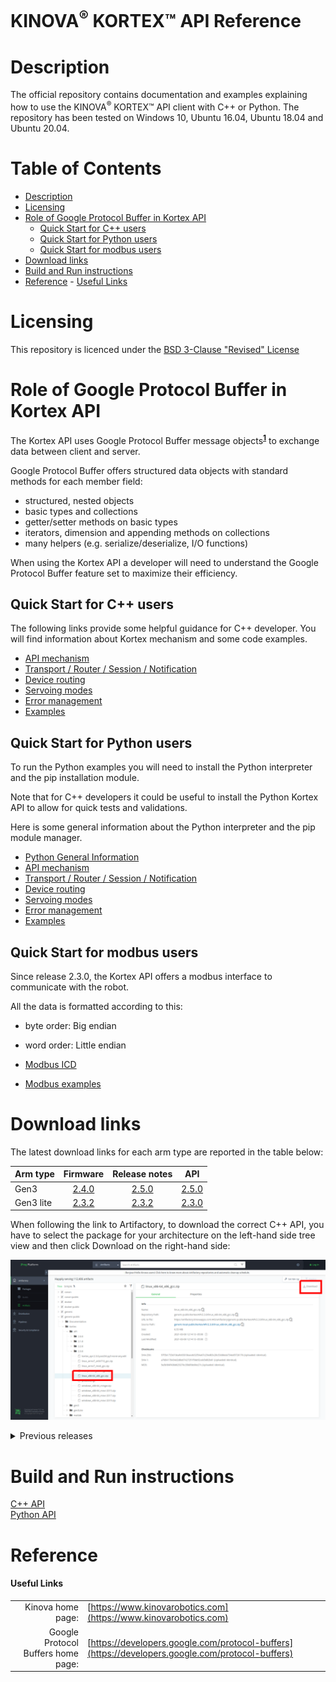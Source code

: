 <!--
* KINOVA (R) KORTEX (TM)
*
* Copyright (c) 2018 Kinova inc. All rights reserved.
*
* This software may be modified and distributed
* under the terms of the BSD 3-Clause license.
*
* Refer to the LICENSE file for details.
*
-->

<h1>KINOVA<sup>®</sup> KORTEX™ API Reference</h1>

<a id="markdown-description" name="description"></a>
# Description

The official repository contains documentation and examples explaining how to use the KINOVA<sup>®</sup> KORTEX™ API client with C++ or Python.
The repository has been tested on Windows 10, Ubuntu 16.04, Ubuntu 18.04 and Ubuntu 20.04.

<h1>Table of Contents</h1>

<!-- TOC -->

- [Description](#description)
- [Licensing](#licensing)
- [Role of Google Protocol Buffer in Kortex API](#role-of-google-protocol-buffer-in-kortex-api)
  - [Quick Start for C++ users](#quick-start-for-c-users)
  - [Quick Start for Python users](#quick-start-for-python-users)
  - [Quick Start for modbus users](#quick-start-for-modbus-users)
- [Download links](#download-links)
- [Build and Run instructions](#build-and-run-instructions)
- [Reference](#reference)
      - [Useful Links](#useful-links)

<!-- /TOC -->

<a id="markdown-licensing" name="licensing"></a>
# Licensing 
This repository is licenced under the [BSD 3-Clause "Revised" License](./LICENSE) 

<a id="markdown-role-of-google-protobuf-in-kortex-api" name="role-of-google-protobuf-in-kortex-api"></a>
# Role of Google Protocol Buffer in Kortex API 

The Kortex API uses Google Protocol Buffer message objects<sup>**[1](#useful-links)**</sup> to exchange data between client and server.  

Google Protocol Buffer offers structured data objects with standard methods for each member field:  
+ structured, nested objects
+ basic types and collections
+ getter/setter methods on basic types
+ iterators, dimension and appending methods on collections
+ many helpers (e.g. serialize/deserialize, I/O functions)
  

When using the Kortex API a developer will need to understand the Google Protocol Buffer feature set to maximize their efficiency.  

<a id="markdown-quick-start-howto-cpp" name="quick-start-howto-cpp"></a>
## Quick Start for C++ users
  The following links provide some helpful guidance for C++ developer. You will find information about Kortex mechanism and some code examples.

+ [API mechanism](./linked_md/cpp_api_mechanism.md)
+ [Transport / Router / Session / Notification](./linked_md/cpp_transport_router_session_notif.md)
+ [Device routing](./linked_md/cpp_device_routing.md)
+ [Servoing modes](./linked_md/cpp_servoing_modes.md)
+ [Error management](./linked_md/cpp_error_management.md)
+ [Examples](./api_cpp/examples/readme.md)

<a id="markdown-quick-start-howto-python" name="quick-start-howto-python"></a>
## Quick Start for Python users

  To run the Python examples you will need to install the Python interpreter and the pip installation module.

  Note that for C++ developers it could be useful to install the Python Kortex API to allow for quick tests and validations.

  Here is some general information about the Python interpreter and the pip module manager.  
  - [Python General Information](./linked_md/python_quick_start.md)
  - [API mechanism](./linked_md/python_api_mechanism.md)
  - [Transport / Router / Session / Notification](./linked_md/python_transport_router_session_notif.md)
  - [Device routing](./linked_md/python_device_routing.md)
  - [Servoing modes](./linked_md/python_servoing_modes.md)
  - [Error management](./linked_md/python_error_management.md)
  - [Examples](./api_python/examples/readme.md)

<a id="markdown-quick-start-howto-modbus" name="quick-start-howto-modbus"></a>
## Quick Start for modbus users
Since release 2.3.0, the Kortex API offers a modbus interface to communicate with the robot.

All the data is formatted according to this:
- byte order: Big endian
- word order: Little endian

- [Modbus ICD](./linked_md/modbus_icd.md)
- [Modbus examples](./modbus/examples/readme.md)



<a id="markdown-api-download-links" name="api-download-links"></a>
# Download links

The latest download links for each arm type are reported in the table below:

| Arm type       | Firmware     | Release notes      | API |
| :------------- | :----------: | :-----------: | :-----------:|
|  Gen3 | [2.4.0](https://artifactory.kinovaapps.com/ui/api/v1/download?repoKey=generic-public&path=kortex%2Fgen3%2F2.4.0%2FGen3-2.4.0.swu)   | [2.5.0](https://artifactory.kinovaapps.com/ui/api/v1/download?repoKey=generic-public&path=Documentation%2FGen3%2FTechnical%20documentation%2FRelease%20notes%2FEN-eRN-001-Gen3-Ultralight-release-notes.pdf)    | [2.5.0](https://artifactory.kinovaapps.com/ui/repos/tree/General/generic-public/kortex/API/2.5.0/)|
| Gen3 lite   | [2.3.2](https://artifactory.kinovaapps.com/ui/api/v1/download?repoKey=generic-public&path=kortex%2Fgen3Lite%2F2.3.2%2FGen3-lite-2.3.2.swu) | [2.3.2](https://artifactory.kinovaapps.com/ui/api/v1/download?repoKey=generic-public&path=Documentation%2FGen3%20lite%2FTechnical%20documentation%2FRelease%20Notes%2FGen3_lite_Release_Notes_2_3_2%20-%20R01.pdf) | [2.3.0](https://artifactory.kinovaapps.com/ui/repos/tree/General/generic-public%2Fkortex%2FAPI%2F2.3.0)|

When following the link to Artifactory, to download the correct C++ API, you have to select the package for your architecture on the left-hand side tree view and then click Download on the right-hand side:

 ![Artifactory](./linked_md/artifactory.png)

<details><summary>Previous releases</summary>
<p>
<ul>
<li>
Release 2.2.0 for Gen3: <a href="https://artifactory.kinovaapps.com/artifactory/generic-public/kortex/gen3/2.2.0/Gen3-2.2.0.swu">Firmware</a>, <a href="https://artifactory.kinovaapps.com/artifactory/generic-public/kortex/gen3/2.2.0/RN-001_KINOVA_Gen3_Ultra_lightweight_robot-Release_Notes_EN_R06.pdf">Release Notes</a>, <a href="https://artifactory.kinovaapps.com/ui/repos/tree/General/generic-public%2Fkortex%2FAPI%2F2.2.0">Kortex API</a>
</li>
<li>
Release 2.1.1 for Gen3 lite: <a href="https://artifactory.kinovaapps.com/artifactory/generic-local-public/kortex/gen3Lite/2.1.1/Gen3Lite-2.1.1.swu">Firmware</a>, <a href="https://artifactory.kinovaapps.com/artifactory/generic-local-public/kortex/gen3Lite/2.1.1/RN-002_Gen3_lite_robot_Release_Notes_EN_R01.pdf">Release Notes</a>, <a href="https://artifactory.kinovaapps.com/artifactory/generic-local-public/kortex/API/2.1.0/kortex_api_2.1.0.zip">Kortex API</a>
</li>
<li>
Release 2.0.1 for Gen3: <a href="https://artifactory.kinovaapps.com/artifactory/generic-public/kortex/gen3/2.0.1/Gen3-2.0.1.swu">Firmware</a>, <a href="https://artifactory.kinovaapps.com/artifactory/generic-public/kortex/gen3/2.0.1/RN-001_KINOVA_Gen3_Ultra_lightweight_robot-Release_Notes_EN_R05%20(1).pdf">Release Notes</a>, <a href="https://artifactory.kinovaapps.com/artifactory/generic-local-public/kortex/API/2.0.0/kortex_api_2.0.0.zip">Kortex API</a>
</li>
<li>
Release 2.0.0 for Gen3: <a href="https://artifactory.kinovaapps.com/artifactory/generic-local-public/kortex/gen3/2.0.0/Gen3-2.0.0.swu">Firmware</a>, <a href="https://artifactory.kinovaapps.com/artifactory/generic-local-public/kortex/gen3/2.0.0/RN-001_KINOVA_Gen3_Ultra_lightweight_robot-Release_Notes_EN_R04.pdf">Release Notes</a>, <a href="https://artifactory.kinovaapps.com/artifactory/generic-local-public/kortex/API/2.0.0/kortex_api_2.0.0.zip">Kortex API</a>
</li>
</ul>
</p>
</details>
<a id="markdown-build-and-run-instructions" name="build-and-run-instructions"></a>

# Build and Run instructions

[C++ API](./api_cpp/examples/readme.md)  
[Python API](./api_python/examples/readme.md) 

<a id="markdown-reference" name="reference"></a>
# Reference
<a id="markdown-useful-links" name="useful-links"></a>
#### Useful Links
|  |  |
| ---: | --- |
| Kinova home page: | [https://www.kinovarobotics.com](https://www.kinovarobotics.com)|
| Google Protocol Buffers home page: | [https://developers.google.com/protocol-buffers](https://developers.google.com/protocol-buffers) |